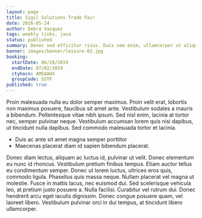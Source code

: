 ```yaml
---
layout: page
title: Sigil Solutions Trade Fair
date: 2016-05-24
author: Debra Vasquez
tags: weekly links, java
status: published
summary: Donec sed efficitur risus. Duis sem enim, ullamcorper ut aliquet.
banner: images/banner/leisure-02.jpg
booking:
  startDate: 06/28/2019
  endDate: 07/02/2019
  ctyhocn: AMSAAHX
  groupCode: SSTF
published: true
---
```

Proin malesuada nulla eu dolor semper maximus. Proin velit erat, lobortis non maximus posuere, faucibus sit amet ante. Vestibulum sodales a mauris a bibendum. Pellentesque vitae nibh ipsum. Sed nisl enim, lacinia at tortor nec, semper pulvinar neque. Vestibulum accumsan lorem quis nisi dapibus, ut tincidunt nulla dapibus. Sed commodo malesuada tortor et lacinia.

* Duis ac ante sit amet magna semper porttitor
* Maecenas placerat diam id sapien bibendum placerat.

Donec diam lectus, aliquam ac luctus id, pulvinar ut velit. Donec elementum eu nunc id rhoncus. Vestibulum pretium finibus tempus. Etiam auctor tellus eu condimentum semper. Donec ut lorem luctus, ultrices eros quis, commodo ligula. Phasellus quis massa neque. Nullam placerat vel magna ut molestie. Fusce in mattis lacus, nec euismod dui. Sed scelerisque vehicula leo, at pretium justo posuere a. Nulla facilisi. Curabitur vel rutrum dui. Donec hendrerit arcu eget iaculis dignissim. Donec congue posuere quam, vel laoreet libero. Vestibulum pulvinar orci in dui tempus, at tincidunt libero ullamcorper.
